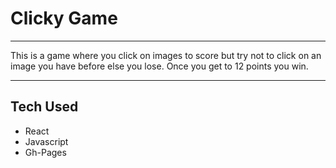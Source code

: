 # Clicky Game 
---

This is a game where you click on images to score but try not to click on an image you have before else you lose.
Once you get to 12 points you win.

---

## Tech Used

* React
* Javascript 
* Gh-Pages
